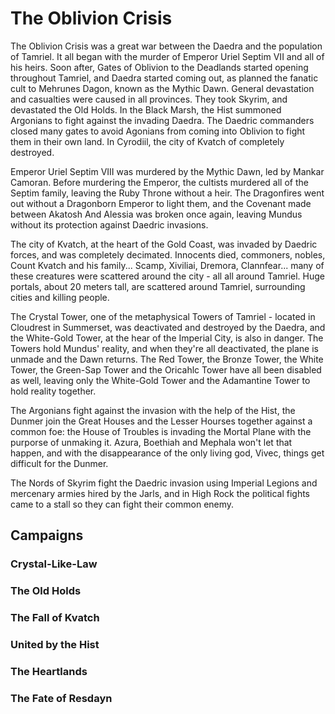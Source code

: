 # The Oblivion Crisis

The Oblivion Crisis was a great war between the Daedra and the population of Tamriel. It all began with the murder of Emperor Uriel Septim VII and all of his heirs. Soon after, Gates of Oblivion to the Deadlands started opening throughout Tamriel, and Daedra started coming out, as planned the fanatic cult to Mehrunes Dagon, known as the Mythic Dawn. General devastation and casualties were caused in all provinces. They took Skyrim, and devastated the Old Holds. In the Black Marsh, the Hist summoned Argonians to fight against the invading Daedra. The Daedric commanders closed many gates to avoid Agonians from coming into Oblivion to fight them in their own land. In Cyrodiil, the city of Kvatch of completely destroyed.

Emperor Uriel Septim VIII was murdered by the Mythic Dawn, led by Mankar Camoran. Before murdering the Emperor, the cultists murdered all of the Septim family, leaving the Ruby Throne without a heir. The Dragonfires went out without a Dragonborn Emperor to light them, and the Covenant made between Akatosh And Alessia was broken once again, leaving Mundus without its protection against Daedric invasions.

The city of Kvatch, at the heart of the Gold Coast, was invaded by Daedric forces, and was completely decimated. Innocents died, commoners, nobles, Count Kvatch and his family... Scamp, Xiviliai, Dremora, Clannfear... many of these creatures were scattered around the city - all all around Tamriel. Huge portals, about 20 meters tall, are scattered around Tamriel, surrounding cities and killing people.

The Crystal Tower, one of the metaphysical Towers of Tamriel - located in Cloudrest in Summerset, was deactivated and destroyed by the Daedra, and the White-Gold Tower, at the hear of the Imperial City, is also in danger. The Towers hold Mundus' reality, and when they're all deactivated, the plane is unmade and the Dawn returns. The Red Tower, the Bronze Tower, the White Tower, the Green-Sap Tower and the Oricahlc Tower have all been disabled as well, leaving only the White-Gold Tower and the Adamantine Tower to hold reality together.

The Argonians fight against the invasion with the help of the Hist, the Dunmer join the Great Houses and the Lesser Hourses together against a common foe: the House of Troubles is invading the Mortal Plane with the purporse of unmaking it. Azura, Boethiah and Mephala won't let that happen, and with the disappearance of the only living god, Vivec, things get difficult for the Dunmer.

The Nords of Skyrim fight the Daedric invasion using Imperial Legions and mercenary armies hired by the Jarls, and in High Rock the political fights came to a stall so they can fight their common enemy.

## Campaigns
### Crystal-Like-Law
### The Old Holds
### The Fall of Kvatch
### United by the Hist
### The Heartlands
### The Fate of Resdayn
